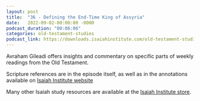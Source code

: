 ```yaml
---
layout: post
title:  "36 - Defining the End-Time King of Assyria"
date:   2022-09-02-00:00:00 -0000
podcast_duration: "00:06:06"
categories: old-testament-studies
podcast_link: https://downloads.isaiahinstitute.com/old-testament-studies/II-OT-36.mp3
---
```

Avraham Gileadi offers insights and commentary on specific parts of weekly readings from the Old Testament.

Scripture references are in the episode itself, as well as in the annotations available on [Isaiah Institute website](https://isaiahinstitute.com/studies-in-the-old-testament/)

Many other Isaiah study resources are available at the [Isaiah Institute store](https://isaiahinstitute.com/store/).